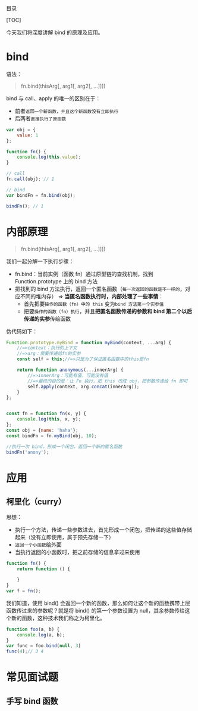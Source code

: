 目录

[TOC]

今天我们将深度讲解 bind 的原理及应用。

# bind
语法：
> fn.bind(thisArg[, arg1[, arg2[, ...]]])

bind 与 call、apply 的唯一的区别在于：
- 前者`返回一个新函数，并且这个新函数没有立即执行`
- 后两者`直接执行了原函数`

```js
var obj = {
    value: 1
};

function fn() {
    console.log(this.value);
}

// call
fn.call(obj); // 1

// bind
var bindFn = fn.bind(obj); 

bindFn(); // 1
```


# 内部原理
> fn.bind(thisArg[, arg1[, arg2[, ...]]])

我们一起分解一下执行步骤：
- fn.bind：当前实例（函数 fn）通过原型链的查找机制，找到 Function.prototype 上的 bind 方法
- 把找到的 bind 方法执行，返回一个匿名函数（`每一次返回的函数是不一样的`，对应不同的堆内存）
  => **当匿名函数执行时，内部处理了一些事情**：
	+ 首先把要`操作的函数（fn）中的 this` 变为`bind 方法第一个实参值`
	+ 把要`操作的函数（fn）执行`，并且**把匿名函数传递的参数和 bind 第二个以后传递的实参**传给函数

伪代码如下：
```js
Function.prototype.myBind = function myBind(context, ...arg) {
    //=>context：执行的上下文
    //=>arg：需要传递给fn的实参
    const self = this;//=>只是为了保证匿名函数中的this是fn

    return function anonymous(...innerArg) {
        //=>innerArg：可能有值，可能没有值
        //=>最终的目的是：让 Fn 执行，把 this 改成 obj，把参数传递给 fn 即可
        self.apply(context, arg.concat(innerArg));
    }
};


const fn = function fn(x, y) {
    console.log(this, x, y);
};
const obj = {name: 'haha'};
const bindFn = fn.myBind(obj, 10);

//执行一次 bind，形成一个闭包，返回一个新的匿名函数
bindFn('anony');
```


# 应用
## 柯里化（curry）
思想：
- 执行一个方法，传递一些参数进去，首先形成一个闭包，把传递的这些值存储起来（没有立即使用，属于预先存储一下）
- `返回一个小函数`给外面
- 当执行返回的小函数时，把之前存储的信息拿过来使用
```js
function fn() {
    return function () {

    }
}
var f = fn();
```

我们知道，使用 bind() 会返回一个新的函数，那么如何让这个新的函数携带上层函数传过来的参数呢？就是将 bind() 的第一个参数设置为 null，其余参数传给这个新的函数，这种技术我们称之为柯里化。
```js
function foo(a, b) {
    console.log(a, b);
}
var func = foo.bind(null, 3)
func(4);// 3 4
```


# 常见面试题
## 手写 bind 函数
